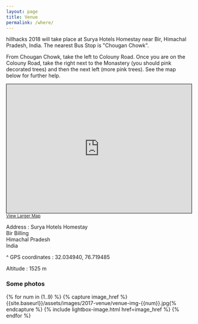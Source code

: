```yaml
---
layout: page
title: Venue
permalink: /where/
---
```


hillhacks 2018 will take place at Surya Hotels Homestay near Bir, Himachal Pradesh, India. The nearest Bus Stop is "Chougan Chowk".

From Chougan Chowk, take the left to Colouny Road. Once you are on the Colouny Road, take the right next to the Monastery (you should pink decorated trees) and then the next left (more pink trees). See the map below for further help.

<iframe width="100%" height="350" frameborder="0" scrolling="no" marginheight="0" marginwidth="0" src="https://www.openstreetmap.org/export/embed.html?bbox=76.71391367912292%2C32.03224553986902%2C76.7249643802643%2C32.037493416741846&amp;layer=mapnik&amp;marker=32.03486496834686%2C76.7194390296936" style="border: 1px solid black"></iframe><br/><small><a href="https://www.openstreetmap.org/?mlat=32.03486&amp;mlon=76.71944#map=17/32.03487/76.71944">View Larger Map</a></small>

Address
: Surya Hotels Homestay  
  Bir Billing  
  Himachal Pradesh  
  India

^
GPS coordinates
: 32.034940, 76.719485

Altitude
: 1525 m

### Some photos

<div class="row homepage-gallery">
  <div class="col-md-12 no-padding mt20">
    <div class="row">
      {% for num in (1..9) %}
      {% capture image_href %}{{site.baseurl}}/assets/images/2017-venue/venue-img-{{num}}.jpg{% endcapture %}
      {% include lightbox-image.html href=image_href %}
      {% endfor %}
    </div>
  </div>
</div>
